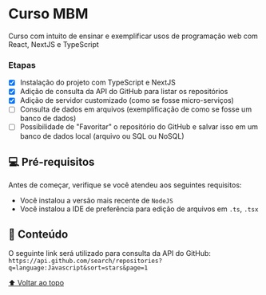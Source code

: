 
# Curso MBM
Curso com intuito de ensinar e exemplificar usos de programação web com React, NextJS e TypeScript
### Etapas

- [x] Instalação do projeto com TypeScript e NextJS
- [x] Adição de consulta da API do GitHub para listar os repositórios
- [x] Adição de servidor customizado (como se fosse micro-serviços)
- [ ] Consulta de dados em arquivos (exemplificação de como se fosse um banco de dados)
- [ ] Possibilidade de "Favoritar" o repositório do GitHub e salvar isso em um banco de dados local (arquivo ou SQL ou NoSQL)

## 💻 Pré-requisitos

Antes de começar, verifique se você atendeu aos seguintes requisitos:
<!---Estes são apenas requisitos de exemplo. Adicionar, duplicar ou remover conforme necessário--->
* Você instalou a versão mais recente de `NodeJS`
* Você instalou a IDE de preferência para edição de arquivos em `.ts`, `.tsx`

## 🚀 Conteúdo

O seguinte link será utilizado para consulta da API do GitHub:
``https://api.github.com/search/repositories?q=language:Javascript&sort=stars&page=1``

[⬆ Voltar ao topo](#curso-mbm)<br>
